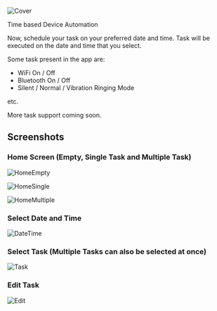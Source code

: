 ![Cover](images/Cover.jpg)

Time based Device Automation

Now, schedule your task on your preferred date and time. Task will be executed on the date and time that you select.

Some task present in the app are:
* WiFi On / Off
* Bluetooth On / Off
* Silent / Normal / Vibration Ringing Mode

etc.

More task support coming soon.

## Screenshots

### Home Screen (Empty, Single Task and Multiple Task)

![HomeEmpty](images/1.png)

![HomeSingle](images/4.png)

![HomeMultiple](images/6.png)

### Select Date and Time

![DateTime](images/2.png)

### Select Task (Multiple Tasks can also be selected at once)

![Task](images/3.png)

### Edit Task

![Edit](images/5.png)


